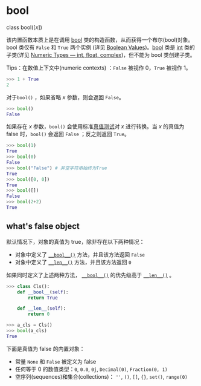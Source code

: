 # bool

class bool([*x*])

该内置函数本质上是在调用 [bool](https://docs.python.org/3.7/library/functions.html#bool) 类的构造函数，从而获得一个布尔(bool)对象。bool 类仅有 `False` 和 `True` 两个实例 (详见 [Boolean Values](https://docs.python.org/3.7/library/stdtypes.html#bltin-boolean-values))。[bool](https://docs.python.org/3.7/library/functions.html#bool) 类是 [int](https://docs.python.org/3.7/library/functions.html#int) 类的子类(详见 [Numeric Types — int, float, complex](https://docs.python.org/3.7/library/stdtypes.html#typesnumeric))，但不能为 bool 类创建子类。

Tips：在数值上下文中(numeric contexts) ：`False` 被视作 0，`True` 被视作 1。

```python
>>> 1 + True
2
```

对于`bool()` ，如果省略 *x* 参数，则会返回 `False`。

```python
>>> bool() 
False
```

如果存在 *x* 参数，`bool()` 会使用标准[真值测试](https://docs.python.org/3.7/library/stdtypes.html#truth)对 *x* 进行转换。当 *x* 的真值为 false 时，`bool()` 会返回 `False` ；反之则返回 `True`。

```python
>>> bool(1)
True
>>> bool(0)
False
>>> bool("False") # 非空字符串始终为True
True
>>> bool([0, 0])
True
>>> bool([])
False
>>> bool(2+2)
True
```

## what's false object

默认情况下，对象的真值为 true，除非存在以下两种情况：

- 对象中定义了 [`__bool__()`](https://docs.python.org/3.7/reference/datamodel.html#object.__bool__) 方法，并且该方法返回 `False` 
- 对象中定义了 [`__len__()`](https://docs.python.org/3.7/reference/datamodel.html#object.__len__) 方法，并且该方法返回 `0` 

如果同时定义了上述两种方法， [`__bool__()`](https://docs.python.org/3.7/reference/datamodel.html#object.__bool__) 的优先级高于 [`__len__()`](https://docs.python.org/3.7/reference/datamodel.html#object.__len__) 。

```python
>>> class Cls():
    def __bool__(self):
        return True

    def __len__(self):
        return 0

>>> a_cls = Cls()
>>> bool(a_cls)
True
```

下面是真值为 false 的内置对象：

- 常量 `None` 和 `False` 被定义为 false
- 任何等于 0 的数值类型：`0`, `0.0`, `0j`, `Decimal(0)`, `Fraction(0, 1)`
- 空序列(sequences)和集合(collections)： `''`, `()`, `[]`, `{}`, `set()`, `range(0)`

